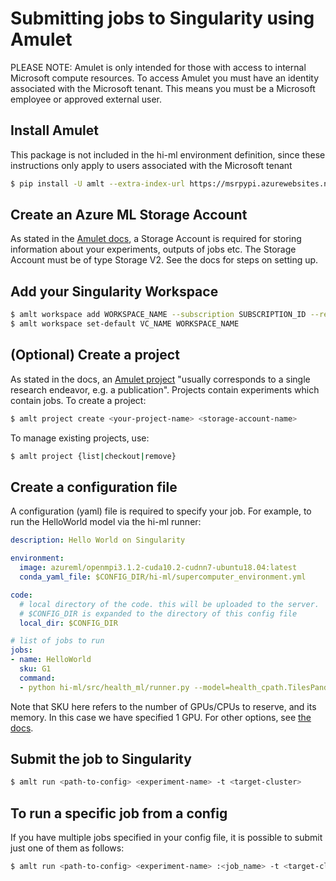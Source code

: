 # Submitting jobs to Singularity using Amulet
PLEASE NOTE: Amulet is only intended for those with access to internal Microsoft compute resources. To access Amulet you
must have an identity associated with the Microsoft tenant. This means you must be a Microsoft employee or approved
external user.

## Install Amulet
This package is not included in the hi-ml environment definition, since these instructions only apply to users
associated with the Microsoft tenant
```bash
$ pip install -U amlt --extra-index-url https://msrpypi.azurewebsites.net/stable/7e404de797f4e1eeca406c1739b00867
```

## Create an Azure ML Storage Account
As stated in the [Amulet docs](https://amulet-docs.azurewebsites.net/main/setup.html#azure-storage-account), a Storage
Account is required for storing information about your experiments, outputs of jobs etc. The Storage Account must be of
type Storage V2. See the docs for steps on setting up.

## Add your Singularity Workspace
```bash
$ amlt workspace add WORKSPACE_NAME --subscription SUBSCRIPTION_ID --resource-group RESOURCE_GROUP
$ amlt workspace set-default VC_NAME WORKSPACE_NAME
```

## (Optional) Create a project
As stated in the docs, an [Amulet project](https://amulet-docs.azurewebsites.net/main/basics/00_create_project.html)
"usually corresponds to a single research endeavor, e.g. a publication". Projects contain experiments which contain
jobs. To create a project:
```bash
$ amlt project create <your-project-name> <storage-account-name>
```
To manage existing projects, use:
```bash
$ amlt project {list|checkout|remove}
```

## Create a configuration file
A configuration (yaml) file is required to specify your job. For example, to run the HelloWorld model via the hi-ml runner:
```yaml
description: Hello World on Singularity

environment:
  image: azureml/openmpi3.1.2-cuda10.2-cudnn7-ubuntu18.04:latest
  conda_yaml_file: $CONFIG_DIR/hi-ml/supercomputer_environment.yml

code:
  # local directory of the code. this will be uploaded to the server.
  # $CONFIG_DIR is expanded to the directory of this config file
  local_dir: $CONFIG_DIR

# list of jobs to run
jobs:
- name: HelloWorld
  sku: G1
  command:
  - python hi-ml/src/health_ml/runner.py --model=health_cpath.TilesPandaImageNetMIL --is_finetune --batch_size=2
```
Note that SKU here refers to the number of GPUs/CPUs to reserve, and its memory. In this case we have specified 1 GPU.
For other options, see [the docs](https://amulet-docs.azurewebsites.net/main/config_file.html#jobs).

## Submit the job to Singularity
```bash
$ amlt run <path-to-config> <experiment-name> -t <target-cluster>
```

## To run a specific job from a config
If you have multiple jobs specified in your config file, it is possible to submit just one of them as follows:
```bash
$ amlt run <path-to-config> <experiment-name> :<job_name> -t <target-cluster>
```
